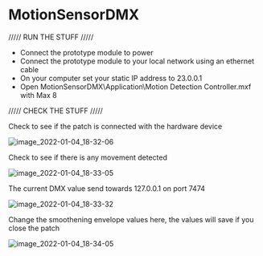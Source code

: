 # MotionSensorDMX

///// RUN THE STUFF /////
- Connect the prototype module to power
- Connect the prototype module to your local network using an ethernet cable
- On your computer set your static IP address to 23.0.0.1
- Open MotionSensorDMX\Application\Motion Detection Controller.mxf with Max 8

///// CHECK THE STUFF /////


Check to see if the patch is connected with the hardware device

![image_2022-01-04_18-32-06](https://user-images.githubusercontent.com/8734041/148099818-c07c2e95-5a3b-4d6f-87bd-8cfa7ceb266f.png)


Check to see if there is any movement detected 

![image_2022-01-04_18-33-05](https://user-images.githubusercontent.com/8734041/148099943-5730f961-d6ff-4c3d-8881-bf7bd04d7df0.png)


The current DMX value send towards 127.0.0.1 on port 7474

![image_2022-01-04_18-33-32](https://user-images.githubusercontent.com/8734041/148100001-887af091-741e-4383-91f7-2781287c1a2f.png)



Change the smoothening envelope values here, the values will save if you close the patch

![image_2022-01-04_18-34-05](https://user-images.githubusercontent.com/8734041/148100071-9be3182c-1ae2-4773-b5a5-972f7b6b9569.png)

